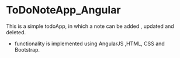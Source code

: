 # ToDoNoteApp_Angular

This is a simple todoApp, in which a note can be added , updated and deleted.

* functionality is implemented using AngularJS ,HTML, CSS and Bootstrap.